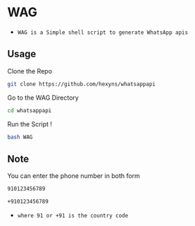 # WAG 
* `WAG is a Simple shell script to generate WhatsApp apis`

## Usage
Clone the Repo
```bash
git clone https://github.com/hexyns/whatsappapi
```
Go to the WAG Directory
```bash
cd whatsappapi
```
Run the Script !
```bash
bash WAG
```

## Note
You can enter the phone number in both form

```bash
910123456789
```
```bash
+910123456789
```

* `where 91 or +91 is the country code `


